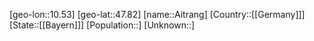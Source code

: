 ﻿---
location: [47.82,10.53]
type: City
tags:
- geo/City


SpocWebEntityId: 28696
isDeleted: false
confidential: public

---
[geo-lon::10.53]
[geo-lat::47.82]
[name::Aitrang]
[Country::[[Germany]]]
[State::[[Bayern]]]
[Population::]
[Unknown::]

